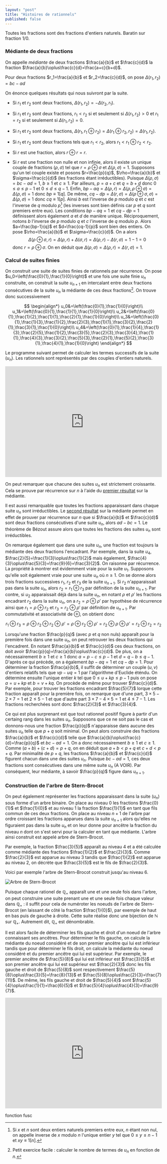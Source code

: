```yaml
---
layout: "post"
title: "Histoires de rationnels"
published: false
---
```


Toutes les fractions sont des fractions d'entiers naturels. Baratin sur fraction $1/0$.

### Médiante de deux fractions

On appelle *médiante* de deux fractions $\frac{a}{b}$ et $\frac{c}{d}$ la fraction $\frac{a}{b}\oplus\frac{c}{d}=\frac{a+c}{b+d}$.

Pour deux fractions $r_1=\frac{a}{b}$ et $r_2=\frac{c}{d}$, on pose $\Delta(r_1,r_2)=bc-ad$

On énonce quelques résultats qui nous suivront par la suite.

* Si $r_1$ et $r_2$ sont deux fractions, $\Delta(r_1,r_2)=-\Delta(r_2,r_1)$.

* Si $r_1$ et $r_2$ sont deux fractions, $r_1\lt r_2$ si et seulement si $\Delta(r_1,r_2)\gt0$ et $r_1=r_2$ si et seulement si $\Delta(r_1,r_2)=0$.

* Si $r_1$ et $r_2$ sont deux fractions, $\Delta(r_1,r_1\oplus r_2)=\Delta(r_1\oplus r_2,r_2)=\Delta(r_1,r_2)$.

* <a name="ordre"></a> Si $r_1$ et $r_2$ sont deux fractions tels que $r_1\lt r_2$, alors $r_1\lt r_1\oplus r_2\lt r_2$.

* Si $r$ est une fraction, alors $r\oplus r=r$.

* <a name="encadre"></a>Si $r$ est une fraction non nulle et non infinie, alors il existe un unique couple de fractions $(\rho,\sigma)$ tel que $r=\rho\oplus\sigma$ et $\Delta(\rho,\sigma)=1$. Supposons qu'un tel couple existe et posons $r=\frac{p}{q}$, $\rho=\frac{a}{b}$ et $\sigma=\frac{c}{d}$ (les fractions étant irréductibles). Puisque $\Delta(\rho,\sigma)=bc-ad=1$, $b\geq1$ et $c\geq1$. Par ailleurs, $p=a+c$ et $q=b+d$ donc $0\leq a\leq p-1$ et $0\leq d\leq q-1$. Enfin, $bp-aq=\Delta(\rho,r)=\Delta(\rho,\rho\oplus\sigma)=\Delta(\rho,\sigma)=1$ donc $bp\equiv1[q]$. De même, $cq-dp=\Delta(r,\sigma)=\Delta(\rho\oplus\sigma,\sigma)=\Delta(\rho,\sigma)=1$ donc $cq\equiv1[p]$. Ainsi $b$ est l'inverse de $p$ modulo $q$ et $c$ est l'inverse de $q$ modulo $p$[^invmodulo] (les inverses sont bien définis car $p$ et $q$ sont premiers entre eux). Les conditions $bp-aq=1$ et $cq-dp=1$ définissent alors également $a$ et $d$ de manière unique. Réciproquement, notons $b$ l'inverse de $p$ modulo $q$ et $c$ l'inverse de $q$ modulo $p$. Alors $a=\frac{bp-1}{q}$ et $d=\frac{cq-1}{p}$ sont bien des entiers. On pose $\rho=\frac{a}{b}$ et $\sigma=\frac{c}{d}$. On a alors
$$
\Delta(\rho\oplus\sigma,r)=\Delta(\rho,r)+\Delta(\sigma,r)=\Delta(\rho,r)-\Delta(r,\sigma)=1-1=0
$$
donc $r=\rho\oplus\sigma$. On en déduit que $\Delta(\rho,\sigma)=\Delta(\rho,r)=\Delta(r,\sigma)=1$.

### Calcul de suites finies

On construit une suite de suites finies de rationnels par récurrence. On pose $u_0=\left(\frac{0}{1},\frac{1}{0}\right)$ et une fois une suite finie $u_n$ construite, on construit la suite $u_{n+1}$ en intercalant entre deux fractions consécutives de la suite $u_n$ la médiante de ces deux fractions[^exonbtermes]. On trouve donc successivement

$$
\begin{align*}
u_0&=\left(\frac{0}{1},\frac{1}{0}\right)\\
u_1&=\left(\frac{0}{1},\frac{1}{1},\frac{1}{0}\right)\\
u_2&=\left(\frac{0}{1},\frac{1}{2},\frac{1}{1},\frac{2}{1},\frac{1}{0}\right)\\
u_3&=\left(\frac{0}{1},\frac{1}{3},\frac{1}{2},\frac{2}{3},\frac{1}{1},\frac{3}{2},\frac{2}{1},\frac{3}{1},\frac{1}{0}\right)\\
u_4&=\left(\frac{0}{1},\frac{1}{4},\frac{1}{3},\frac{2}{5},\frac{1}{2},\frac{3}{5},\frac{2}{3},\frac{3}{4},\frac{1}{1},\frac{4}{3},\frac{3}{2},\frac{5}{3},\frac{2}{1},\frac{5}{2},\frac{3}{1},\frac{4}{1},\frac{1}{0}\right)
\end{align*}
$$

Le programme suivant permet de calculer les termes successifs de la suite $(u_n)$. Les rationnels sont représentés par des couples d'entiers naturels.

<iframe src="https://trinket.io/embed/python3/3fba0de1ac" width="100%" height="356" frameborder="0" marginwidth="0" marginheight="0" allowfullscreen></iframe>

On peut remarquer que chacune des suites $u_n$ est strictement croissante. Cela se prouve par récurrence sur $n$ à l'aide du [premier résultat](#ordre) sur la médiante.

Il est aussi remarquable que toutes les fractions apparaissant dans chaque suite $u_n$ sont irréductibles. Le [second résultat](#irreductible) sur la médiante permet en effet de prouver par récurrence sur $n$ que si $\frac{a}{b}$ et $\frac{c}{d}$ sont deux fractions consécutives d'une suite $u_n$, alors $ad-bc=1$. Le théorème de Bézout assure alors que toutes les fractions des suites $u_n$ sont irréductibles.

On remarque également que dans une suite $u_n$, une fraction est toujours la médiante des deux fractions l'encadrant. Par exemple, dans la suite $u_4$, $\frac{2}{5}=\frac{1}{3}\oplus\frac{1}{2}$ mais également, $\frac{4}{3}\oplus\frac{5}{3}=\frac{9}{6}=\frac{3}{2}$. On raisonne par récurrence. La propriété à montrer est évidemment vraie pour la suite $u_1$. Supposons qu'elle soit également vraie pour une suite $u_n$ où $n\geq1$. On se donne alors trois fractions successives $r_1$, $r_2$ et $r_3$ de la suite $u_{n+1}$. Si $r_2$ n'apparaissait pas dans la suite $u_n$, alors $r_2=r_1\oplus r_3$ par définition de la suite $u_{n+1}$. Par contre, si $u_2$ apparaissait déjà dans la suite $u_n$, en notant $\rho$ et $\rho'$ les fractions encadrant $r_2$ dans la suite $u_n$, on a $r_2=\rho\oplus\rho'$ par hypothèse de récurrence  ainsi que $r_1=\rho\oplus r_2$ et $r_3=r_2\oplus\rho'$ par définition de $u_{n+1}$. Par commutativité et associativité de $\oplus$, on obtient donc

$$
r_1\oplus r_3=\rho\oplus r_2\oplus r_2\oplus\rho'=\rho\oplus r_2\oplus\rho'=r_2\oplus\rho\oplus\rho'=r_2\oplus r_2=r_2
$$

Lorsqu'une fraction $\frac{p}{q}$ (avec $p$ et $q$ non nuls) apparaît pour la première fois dans une suite $u_n$, on peut retrouver les deux fractions qui l'encadrent. En notant $\frac{a}{b}$ et $\frac{c}{d}$ ces deux fractions, on doit avoir $\frac{p}{q}=\frac{a}{b}\oplus\frac{c}{d}$. De plus, on a nécessairement $b\geq1$ et $c\geq1$ donc $a=p-c\leq p-1$ et $d=q-b\leq q-1$. D'après ce qui précède, on a également $bp-aq=1$ et $cq-dp=1$. Pour déterminer la fraction $\frac{a}{b}$, il suffit de déterminer un couple $(u,v)$ d'entiers relatifs tels que $vp-uq=1$ par l'algorithme d'Euclide éténdu. On détermine ensuite l'unique entier $k$ tel que $0\leq u+kp\leq p-1$ puis on pose $a=u+kp$ et $b=v+kq$. On procède de même pour trouver $\frac{c}{d}$. Par exemple, pour trouver les fractions encadrant $\frac{5}{7}$ lorque cette fraction apparaît pour la première fois, on remarque que d'une part, $3\times5-2\times7=1$ et $2\leq5-1$ et que d'autre part $3\times7-4\times5=1$ et $4\leq7-1$. Les fractions recherchées sont donc $\frac{2}{3}$ et $\frac{3}{4}$.



Ce qui est plus surprenant est que tout rationnel positif figure à partir d'un certaing rang dans les suites $u_n$. Supposons que ce ne soit pas le cas et donnons-nous une fraction $\frac{p}{q}$ n'apparaisse dans aucune des suites $u_n$ telle que $p+q$ soit minimal. On peut alors construire des fractions $\frac{a}{b}$ et $\frac{c}{d}$ telle que $\frac{a}{b}\oplus\frac{c}{d}=\frac{p}{q}$ et $bc-ad=1$. On a donc nécessairement $b\geq1$ et $c\geq1$. Comme $(a+b)+(c+d)=p+q$, on en déduit que $a+b\lt p+q$ et $c+d\lt p+q$. Par minimalité de $p+q$, les fractions $\frac{a}{b}$ et $\frac{c}{d}$ figurent chacun dans une des suites $u_n$. Puisque $bc-ad=1$, ces deux fractions sont consécutives dans une même suite $u_n$ (A VOIR). Par conséquent, leur médiante, à savoir $\frac{p}{q}$ figure dans $u_{n+1}$.

### Construction de l'arbre de Stern-Brocot

On peut également représenter les fractions apparaissant dans la suite $(u_n)$ sous forme d'un arbre binaire. On place au niveau 0 les fractions $\frac{0}{1}$ et $\frac{1}{0}$ et au niveau 1 la fraction $\frac{1}{1}$ en tant que fils commun de ces deux fractions. On place au niveau $n+1$ de l'arbre par ordre croissant les fractions apparues dans la suite $u_{n+1}$ alors qu'elles ne figuraient pas dans la suite $u_n$ et on leur donne pour ancêtre la fraction du niveau $n$ dont on s'est servi pour la calculer en tant que médiante. L'arbre ainsi construit est appelé arbre de Stern-Brocot.

Par exemple, la fraction $\frac{3}{5}$ apparaît au niveau 4 et a été calculée comme médiante des fractions $\frac{1}{2}$ et $\frac{2}{3}$. Comme $\frac{2}{3}$ est apparue au niveau 3 tandis que $\frac{1}{2}$ est apparue au niveau 2, on décrète que $\frac{3}{5}$ est le fils de $\frac{2}{3}$.

Voici par exemple l'arbre de Stern-Brocot construit jusqu'au niveau 6.

![Arbre de Stern-Brocot](/images/2016/10/stern.png)

Puisque chaque rationel de $\mathbb Q_+$ apparaît une et une seule fois dans l'arbre, on peut construire une suite prenant une et une seule fois chaque valeur dans $\mathbb Q_+$ : il suffit pour cela de numéroter les noeuds de l'arbre de Stern-Brocot (en laissant de côté la fraction $\frac{1}{0}$), par exemple de haut en bas puis de gauche à droite. Cette suite réalise donc une bijection de $\mathbb N$ sur $\mathbb Q_+$. Autrement dit, $\mathbb Q_+$ est dénombrable.

Il est alors facile de déterminer les fils gauche et droit d'un noeud de l'arbre connaissant ses ancêtres. Pour déterminer le fils gauche, on calcule la médiante du noeud considéré et de son premier ancêtre qui lui est inférieur tandis que pour déterminer le fils droit, on calcule la médiante du noeud considéré et du premier ancêtre qui lui est supérieur. Par exemple, le premier ancêtre de $\frac{5}{8}$ qui lui est inférieur est $\frac{3}{5}$ et son premier ancêtre qui lui est supérieur est $\frac{2}{3}$ donc les fils gauche et droit de $\frac{5}{8}$ sont respectivement $\frac{5}{8}\oplus\frac{3}{5}=\frac{8}{13}$ et $\frac{5}{8}\oplus\frac{2}{3}=\frac{7}{11}$. De même, les fils gauche et droit de $\frac{5}{4}$ sont $\frac{5}{4}\oplus\frac{1}{1}=\frac{6}{5}$ et $\frac{5}{4}\oplus\frac{4}{3}=\frac{9}{7}$.


<iframe src="https://trinket.io/embed/python3/2a3fff74c7" width="100%" height="356" frameborder="0" marginwidth="0" marginheight="0" allowfullscreen></iframe>

fonction fusc

[^exonbtermes]: Petit exercice facile : calculer le nombre de termes de $u_n$ en fonction de $n$.

[^invmodulo]: Si $x$ et $n$ sont deux entiers naturels premiers entre eux, $n$ étant non nul, on appelle inverse de $x$ modulo $n$ l'unique entier $y$ tel que $0\leq y\leq n-1$ et $xy\equiv1[n]$.
